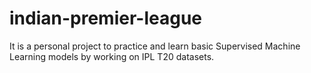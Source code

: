 # indian-premier-league
It is a personal project to practice and learn basic Supervised Machine Learning models by working on IPL T20 datasets.
